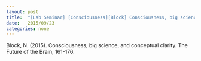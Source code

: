 ```yaml
---
layout: post
title:  "[Lab Seminar] [Consciousness][Block] Consciousness, big science, and conceptual clarity"
date:   2015/09/23
categories: none
---
```






Block, N. (2015). Consciousness, big science, and conceptual clarity. The Future of the Brain, 161-176.





 

